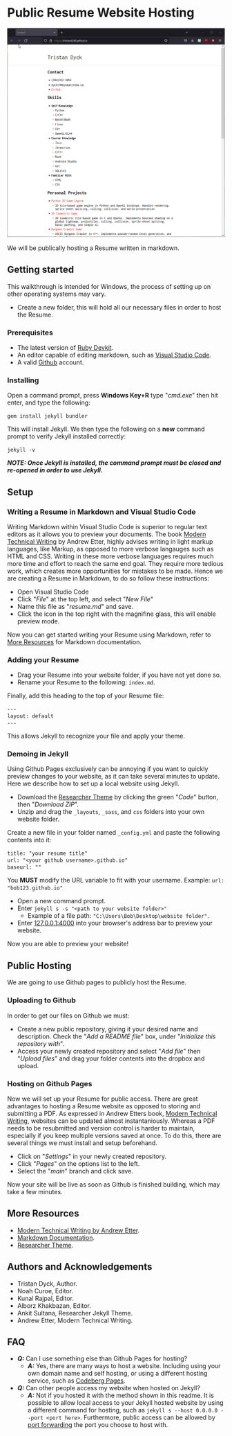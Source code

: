 # Public Resume Website Hosting

![website demo gif](demo.gif)

We will be publically hosting a Resume written in markdown.

## Getting started

This walkthrough is intended for Windows, the process of setting up on other operating systems may vary.

- Create a new folder, this will hold all our necessary files in order to host the Resume.

### Prerequisites

- The latest version of [Ruby Devkit](https://rubyinstaller.org/downloads/).
- An editor capable of editing markdown, such as [Visual Studio Code](https://code.visualstudio.com/).
- A valid [Github](https://github.com/) account.

### Installing

Open a command prompt, press **Windows Key+R** type "*cmd.exe*" then hit enter, and type the following:

    gem install jekyll bundler

This will install Jekyll. We then type the following on a **new** command prompt to verify Jekyll installed correctly:

    jekyll -v

***NOTE: Once Jekyll is installed, the command prompt must be closed and re-opened in order to use Jekyll.***

## Setup

### Writing a Resume in Markdown and Visual Studio Code

Writing Markdown within Visual Studio Code is superior to regular text editors as it allows you to preview your documents. The book [Modern Technical Writing](https://github.com/tristand246/tristand246.github.io#more-resources) by Andrew Etter, highly advises writing in light markup languages, like Markup, as opposed to more verbose langauges such as HTML and CSS. Writing in these more verbose languages requires much more time and effort to reach the same end goal. They require more tedious work, which creates more opportunities for mistakes to be made. Hence we are creating a Resume in Markdown, to do so follow these instructions:

- Open Visual Studio Code
- Click "*File*" at the top left, and select "*New File*"
- Name this file as "*resume.md*" and save.
- Click the icon in the top right with the magnifine glass, this will enable preview mode.

Now you can get started writing your Resume using Markdown, refer to [More Resources](https://github.com/tristand246/tristand246.github.io#more-resources) for Markdown documentation.

### Adding your Resume

- Drag your Resume into your website folder, if you have not yet done so.
- Rename your Resume to the following: `index.md`.

Finally, add this heading to the top of your Resume file:

    ---
    layout: default
    ---

This allows Jekyll to recognize your file and apply your theme.

### Demoing in Jekyll

Using Github Pages exclusively can be annoying if you want to quickly preview changes to your website, as it can take several minutes to update. Here we describe how to set up a local website using Jekyll.

- Download the [Researcher Theme](https://github.com/tristand246/tristand246.github.io#more-resources) by clicking the green "*Code*" button, then "*Download ZIP*".
- Unzip and drag the `_layouts`, `_sass`, and `css` folders into your own website folder.

Create a new file in your folder named `_config.yml` and paste the following contents into it:

    title: "your resume title"
    url: "<your github username>.github.io"
    baseurl: ""

You **MUST** modify the URL variable to fit with your username. Example: `url: "bob123.github.io"`

- Open a new command prompt.
- Enter `jekyll s -s "<path to your website folder>"`
    - Example of a file path: `"C:\Users\Bob\Desktop\website folder"`.
- Enter [127.0.0.1:4000](http://127.0.0.1:4000/) into your browser's address bar to preview your website.

Now you are able to preview your website!

## Public Hosting

We are going to use Github pages to publicly host the Resume.

### Uploading to Github

In order to get our files on Github we must:

- Create a new public repository, giving it your desired name and description. Check the "*Add a README file*" box, under "*Initialize this repository with*".
- Access your newly created repository and select "*Add file*" then "*Upload files*" and drag your folder contents into the dropbox and upload.

### Hosting on Github Pages

Now we will set up your Resume for public access. There are great advantages to hosting a Resume website as opposed to storing and submitting a PDF. As expressed in Andrew Etters book, [Modern Technical Writing](https://github.com/tristand246/tristand246.github.io#more-resources), websites can be updated almost instantaniously. Whereas a PDF needs to be resubmitted and version control is harder to maintain, especially if you keep multiple versions saved at once. To do this, there are several things we must install and setup beforehand.

- Click on "*Settings*" in your newly created repository.
- Click "*Pages*" on the options list to the left.
- Select the "*main*" branch and click save.

Now your site will be live as soon as Github is finished building, which may take a few minutes.

## More Resources

- [Modern Technical Writing by Andrew Etter](https://www.amazon.ca/Modern-Technical-Writing-Introduction-Documentation-ebook/dp/B01A2QL9SS).
- [Markdown Documentation](https://markdown-guide.readthedocs.io/en/latest/).
- [Researcher Theme](https://github.com/ankitsultana/researcher).

## Authors and Acknowledgements

- Tristan Dyck, Author.
- Noah Curoe, Editor.
- Kunal Rajpal, Editor.
- Alborz Khakbazan, Editor.
- Ankit Sultana, Researcher Jekyll Theme.
- Andrew Etter, Modern Technical Writing.

## FAQ

- ***Q:*** Can I use something else than Github Pages for hosting?
    - ***A:*** Yes, there are many ways to host a website. Including using your own domain name and self hosting, or using a different hosting service, such as [Codeberg Pages](https://codeberg.page/).
- ***Q:*** Can other people access my website when hosted on Jekyll?
    - ***A:*** Not if you hosted it with the method shown in this readme. It is possible to allow local access to your Jekyll hosted website by using a different command for hosting, such as `jekyll s --host 0.0.0.0 --port <port here>`. Furthermore, public access can be allowed by [port forwarding](https://portforward.com/) the port you choose to host with.
